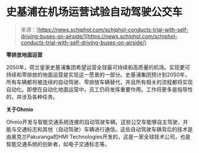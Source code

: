 <!--yml

category: 未分类

date: 2024-05-29 12:42:50

-->

# 史基浦在机场运营试验自动驾驶公交车

> 来源：[https://news.schiphol.com/schiphol-conducts-trial-with-self-driving-buses-on-airside/](https://news.schiphol.com/schiphol-conducts-trial-with-self-driving-buses-on-airside/)

**零排放地面运营**

2050年，荷兰皇家史基浦集团希望运营全球最可持续和高质量的机场。实现更可持续和零排放的地面运营是实现这一愿景的一部分。史基浦集团预计到2050年，所有车辆都将被连续的自动驾驶、零排放车辆替代，并且所有相关的流程都将实现自动化。即使在自动化地面运营中，员工仍将发挥重要作用。工作将更多是指导性的，并涉及各种任务。

**关于Ohmio**

Ohmio开发与智能交通系统连接的自动驾驶车辆。这些公交车能够自主驾驶，并能与交通标志和其他（自动驾驶）车辆进行通信。这些自动驾驶车辆背后的技术是由奥克兰Pakuranga的HMI Technologies开发的，这是一家全球技术公司，也是智能交通系统的创新者，如电子交通标志等。
